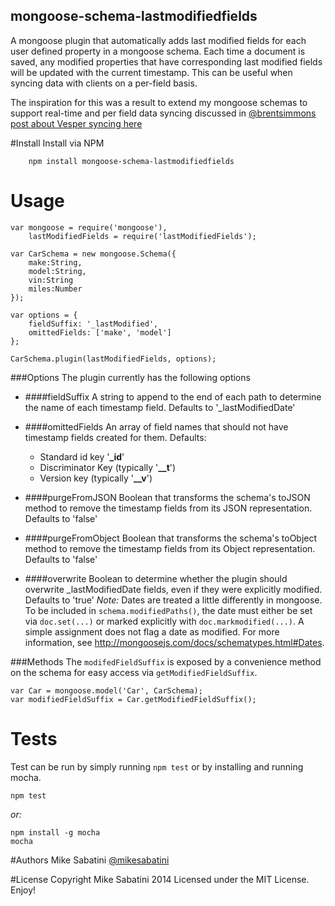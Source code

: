 ## mongoose-schema-lastmodifiedfields

A mongoose plugin that automatically adds last modified fields for each user defined property in a mongoose schema. Each time a document is saved, any modified properties that have corresponding last modified fields will be updated with the current timestamp. This can be useful when syncing data with clients on a per-field basis.

The inspiration for this was a result to extend my mongoose schemas to support real-time and per field data syncing discussed in [@brentsimmons](https://twitter.com/brentsimmons) [post about Vesper syncing here](http://inessential.com/2013/11/13/vesper_sync_diary_6_merging_notes)

#Install
Install via NPM

        npm install mongoose-schema-lastmodifiedfields

# Usage
```
var mongoose = require('mongoose'),
    lastModifiedFields = require('lastModifiedFields');

var CarSchema = new mongoose.Schema({
    make:String,
    model:String,
    vin:String
    miles:Number
});

var options = {
    fieldSuffix: '_lastModified',
    omittedFields: ['make', 'model']
};

CarSchema.plugin(lastModifiedFields, options);
```

###Options
The plugin currently has the following options

- ####fieldSuffix
A string to append to the end of each path to determine the name of each timestamp field. Defaults to '_lastModifiedDate'

- ####omittedFields
An array of field names that should not have timestamp fields created for them.
Defaults:
    - Standard id key '**_id**'
    - Discriminator Key (typically '**__t**')
    - Version key (typically '**__v**')

- ####purgeFromJSON
Boolean that transforms the schema's toJSON method to remove the timestamp fields from its JSON representation. Defaults to 'false'

- ####purgeFromObject
Boolean that transforms the schema's toObject method to remove the timestamp fields from its Object representation. Defaults to 'false'

- ####overwrite
Boolean to determine whether the plugin should overwrite _lastModifiedDate fields, even if they were explicitly modified. Defaults to 'true'
_Note:_ Dates are treated a little differently in mongoose. To be included in `schema.modifiedPaths()`, the date must either be set via `doc.set(...)` or marked explicitly with `doc.markmodified(...)`. A simple assignment does not flag a date as modified. For more information, see http://mongoosejs.com/docs/schematypes.html#Dates.

###Methods
The `modifedFieldSuffix` is exposed by a convenience method on the schema for easy access via `getModifiedFieldSuffix`.

```
var Car = mongoose.model('Car', CarSchema);
var modifiedFieldSuffix = Car.getModifiedFieldSuffix();
```


# Tests
Test can be run by simply running `npm test` or by installing and running mocha.

    npm test

_or:_

    npm install -g mocha
    mocha

#Authors
Mike Sabatini [@mikesabatini](https://twitter.com/mikesabatini)

#License
Copyright Mike Sabatini 2014
Licensed under the MIT License. Enjoy!
